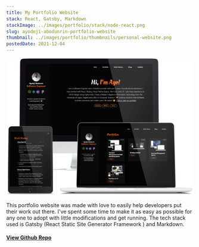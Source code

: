```yaml
---
title: My Portfolio Website
stack: React, Gatsby, Markdown
stackImage: ../images/portfolio/stack/node-react.png
slug: ayodeji-abodunrin-portfolio-website
thumbnail: ../images/portfolio/thumbnails/personal-website.png
postedDate: 2021-12-04
---
```


![Landing Page ](../images/portfolio/featured/personal-website/landing-page.png)

This portfolio website was made with love to easily help developers put their work out there. I've spent some time to make it as easy as possible for any one to adopt with little modifications and get running. The tech stack used is Gatsby (React Static Site Generator Framework ) and Markdown.


#### [View Github Repo](https://github.com/omob/ayodeji-abodunrin-website/ "Ayodeji Abodunrin Portfolio Website")

